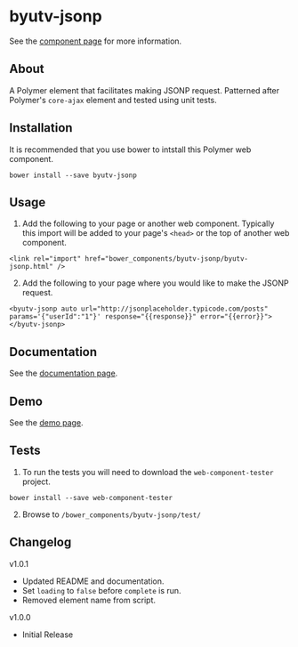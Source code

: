 byutv-jsonp
============

See the [component page](http://coderfin.github.io/byutv-jsonp/components/byutv-jsonp/) for more information.

## About

A Polymer element that facilitates making JSONP request.  Patterned after Polymer's `core-ajax` element and tested using unit tests.

## Installation

It is recommended that you use bower to intstall this Polymer web component.

`bower install --save byutv-jsonp`


## Usage

1) Add the following to your page or another web component.  Typically this import will be added to your page's `<head>` or the top of another web component.

`<link rel="import" href="bower_components/byutv-jsonp/byutv-jsonp.html" />`

2) Add the following to your page where you would like to make the JSONP request.

`<byutv-jsonp auto
			  url="http://jsonplaceholder.typicode.com/posts"
			  params='{"userId":"1"}'
			  response="{{response}}"
			  error="{{error}}"></byutv-jsonp>`

## Documentation

See the [documentation page](http://coderfin.github.io/byutv-jsonp/components/byutv-jsonp/).

## Demo

See the [demo page](http://coderfin.github.io/byutv-jsonp/components/byutv-jsonp/demo.html).

## Tests

1) To run the tests you will need to download the `web-component-tester` project.

`bower install --save web-component-tester`

2) Browse to `/bower_components/byutv-jsonp/test/`

## Changelog

v1.0.1
- Updated README and documentation.
- Set `loading` to `false` before `complete` is run.
- Removed element name from script.

v1.0.0
- Initial Release